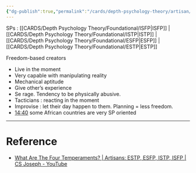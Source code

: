 ```yaml
---
{"dg-publish":true,"permalink":"/cards/depth-psychology-theory/artisan/","noteIcon":"1","created":"2023-01-12T14:31:57.865+01:00","updated":"2023-05-24T15:45:48.883+02:00"}
---
```



SPs : [[CARDS/Depth Psychology Theory/Foundational/ISFP\|ISFP]] | [[CARDS/Depth Psychology Theory/Foundational/ISTP\|ISTP]] | [[CARDS/Depth Psychology Theory/Foundational/ESFP\|ESFP]] | [[CARDS/Depth Psychology Theory/Foundational/ESTP\|ESTP]] 

Freedom-based creators
- Live in the moment 
- Very capable with manipulating reality
- Mechanical aptitude 
- Give other’s experience 
- Se rage. Tendency to be physically abusive. 
- Tacticians : reacting in the moment 
- Improvise : let their day happen to them. Planning = less freedom. 
- [14:40](https://www.youtube.com/watch?v=heBzJzV8ExA&t=880s) some African countries are very SP oriented

---
# Reference 
- [What Are The Four Temperaments? | Artisans: ESTP, ESFP, ISTP, ISFP | CS Joseph - YouTube](https://www.youtube.com/watch?v=71oiEacnpuE)